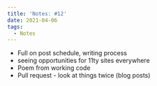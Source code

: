 ```yaml
---
title: 'Notes: #12'
date: 2021-04-06
tags:
  - Notes
---
```



- Full on post schedule, writing process
- seeing opportunities for 11ty sites everywhere
- Poem from working code
- Pull request - look at things twice (blog posts)
